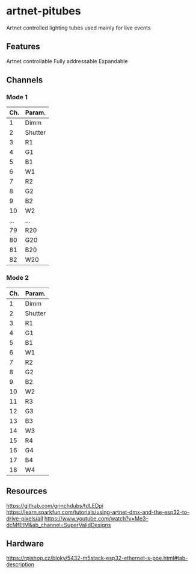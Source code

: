 # artnet-pitubes
Artnet controlled lighting tubes used mainly for live events

## Features
Artnet controllable
Fully addressable
Expandable

## Channels
### Mode 1
| Ch. | Param. |
| -------- | ------- |
| 1  | Dimm |
| 2  | Shutter    |
| 3 | R1     |
| 4  | G1    |
| 5  | B1    |
| 6  | W1    |
| 7  | R2    |
| 8  | G2    |
| 9  | B2    |
| 10  | W2    |
| ...  | ...|
| 79  | R20|
| 80  | G20|
| 81  | B20|
| 82  | W20|
### Mode 2
| Ch. | Param. |
| -------- | ------- |
| 1  | Dimm |
| 2  | Shutter    |
| 3 | R1     |
| 4  | G1    |
| 5  | B1    |
| 6  | W1    |
| 7  | R2    |
| 8  | G2    |
| 9  | B2    |
| 10  | W2    |
| 11 | R3     |
| 12 | G3    |
| 13 | B3    |
|14 | W3    |
| 15  | R4    |
| 16 | G4   |
| 17 | B4    |
| 18  | W4    |

## Resources
https://github.com/grinchdubs/tdLEDpi
https://learn.sparkfun.com/tutorials/using-artnet-dmx-and-the-esp32-to-drive-pixels/all
https://www.youtube.com/watch?v=Me3-dcMfEtM&ab_channel=SuperValidDesigns

## Hardware
https://rpishop.cz/bloky/5432-m5stack-esp32-ethernet-s-poe.html#tab-description
